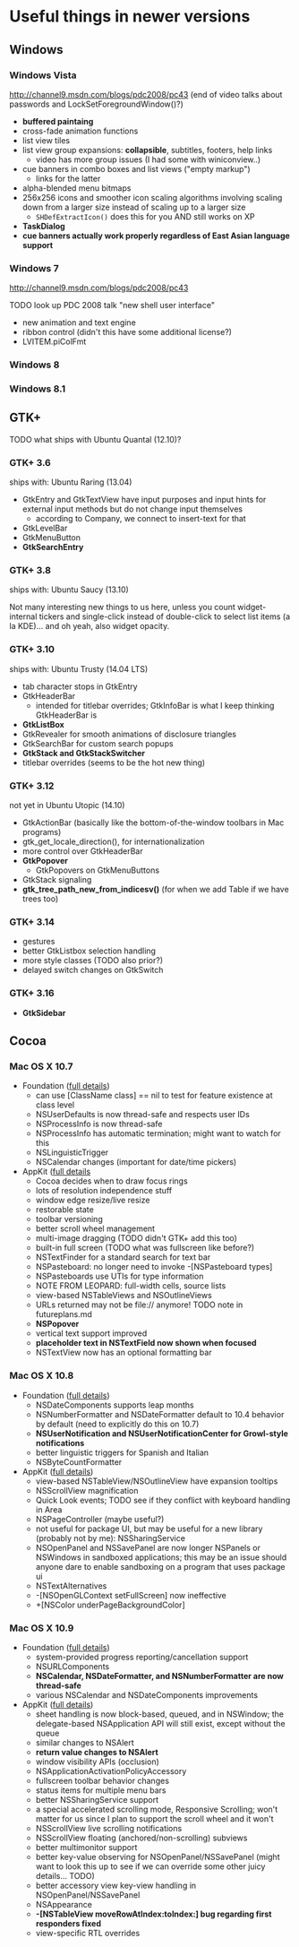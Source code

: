 # Useful things in newer versions

## Windows
### Windows Vista
http://channel9.msdn.com/blogs/pdc2008/pc43 (end of video talks about passwords and LockSetForegroundWindow()?)

- **buffered paintaing**
- cross-fade animation functions
- list view tiles
- list view group expansions: **collapsible**, subtitles, footers, help links
	- video has more group issues (I had some with winiconview..)
- cue banners in combo boxes and list views ("empty markup")
	- links for the latter
- alpha-blended menu bitmaps
- 256x256 icons and smoother icon scaling algorithms involving scaling down from a larger size instead of scaling up to a larger size
	- `SHDefExtractIcon()` does this for you AND still works on XP
- **TaskDialog**
- **cue banners actually work properly regardless of East Asian language support**

### Windows 7
http://channel9.msdn.com/blogs/pdc2008/pc43

TODO look up PDC 2008 talk "new shell user interface"

- new animation and text engine
- ribbon control (didn't this have some additional license?)
- LVITEM.piColFmt

### Windows 8

### Windows 8.1

## GTK+
TODO what ships with Ubuntu Quantal (12.10)?

### GTK+ 3.6
ships with: Ubuntu Raring (13.04)

- GtkEntry and GtkTextView have input purposes and input hints for external input methods but do not change input themselves
	- according to Company, we connect to insert-text for that
- GtkLevelBar
- GtkMenuButton
- **GtkSearchEntry**

### GTK+ 3.8
ships with: Ubuntu Saucy (13.10)

Not many interesting new things to us here, unless you count widget-internal tickers and single-click instead of double-click to select list items (a la KDE)... and oh yeah, also widget opacity.

### GTK+ 3.10
ships with: Ubuntu Trusty (14.04 LTS)

- tab character stops in GtkEntry
- GtkHeaderBar
	- intended for titlebar overrides; GtkInfoBar is what I keep thinking GtkHeaderBar is
- **GtkListBox**
- GtkRevealer for smooth animations of disclosure triangles
- GtkSearchBar for custom search popups
- **GtkStack and GtkStackSwitcher**
- titlebar overrides (seems to be the hot new thing)

### GTK+ 3.12
not yet in Ubuntu Utopic (14.10)

- GtkActionBar (basically like the bottom-of-the-window toolbars in Mac programs)
- gtk_get_locale_direction(), for internationalization
- more control over GtkHeaderBar
- **GtkPopover**
	- GtkPopovers on GtkMenuButtons
- GtkStack signaling
- **gtk_tree_path_new_from_indicesv()** (for when we add Table if we have trees too)

### GTK+ 3.14

- gestures
- better GtkListbox selection handling
- more style classes (TODO also prior?)
- delayed switch changes on GtkSwitch

### GTK+ 3.16

- **GtkSidebar**

## Cocoa
### Mac OS X 10.7

- Foundation ([full details](https://developer.apple.com/library/mac/releasenotes/Foundation/RN-FoundationOlderNotes/#//apple_ref/doc/uid/TP40008080-TRANSLATED_CHAPTER_965-TRANSLATED_DEST_0))
	- can use [ClassName class] == nil to test for feature existence at class level
	- NSUserDefaults is now thread-safe and respects user IDs
	- NSProcessInfo is now thread-safe
	- NSProcessInfo has automatic termination; might want to watch for this
	- NSLinguisticTrigger
	- NSCalendar changes (important for date/time pickers)
- AppKit ([full details](https://developer.apple.com/library/mac/releasenotes/AppKit/RN-AppKitOlderNotes/#X10_7Notes)
	- Cocoa decides when to draw focus rings
	- lots of resolution independence stuff
	- window edge resize/live resize
	- restorable state
	- toolbar versioning
	- better scroll wheel management
	- multi-image dragging (TODO didn't GTK+ add this too)
	- built-in full screen (TODO what was fullscreen like before?)
	- NSTextFinder for a standard search for text bar
	- NSPasteboard: no longer need to invoke -[NSPasteboard types]
	- NSPasteboards use UTIs for type information
	- NOTE FROM LEOPARD: full-width cells, source lists
	- view-based NSTableViews and NSOutlineViews
	- URLs returned may not be file:// anymore! TODO note in futureplans.md
	- **NSPopover**
	- vertical text support improved
	- **placeholder text in NSTextField now shown when focused**
	- NSTextView now has an optional formatting bar

### Mac OS X 10.8

- Foundation ([full details](https://developer.apple.com/library/mac/releasenotes/Foundation/RN-FoundationOlderNotes/#//apple_ref/doc/uid/TP40008080-TRANSLATED_CHAPTER_965-TRANSLATED_DEST_999B))
	- NSDateComponents supports leap months
	- NSNumberFormatter and NSDateFormatter default to 10.4 behavior by default (need to explicitly do this on 10.7)
	- **NSUserNotification and NSUserNotificationCenter for Growl-style notifications**
	- better linguistic triggers for Spanish and Italian
	- NSByteCountFormatter
- AppKit ([full details](https://developer.apple.com/library/mac/releasenotes/AppKit/RN-AppKitOlderNotes/#X10_8Notes))
	- view-based NSTableView/NSOutlineView have expansion tooltips
	- NSScrollView magnification
	- Quick Look events; TODO see if they conflict with keyboard handling in Area
	- NSPageController (maybe useful?)
	- not useful for package UI, but may be useful for a new library (probably not by me): NSSharingService
	- NSOpenPanel and NSSavePanel are now longer NSPanels or NSWindows in sandboxed applications; this may be an issue should anyone dare to enable sandboxing on a program that uses package ui
	- NSTextAlternatives
	- -[NSOpenGLContext setFullScreen] now ineffective
	- +[NSColor underPageBackgroundColor]

### Mac OS X 10.9

- Foundation ([full details](https://developer.apple.com/library/mac/releasenotes/Foundation/RN-Foundation/))
	- system-provided progress reporting/cancellation support
	- NSURLComponents
	- **NSCalendar, NSDateFormatter, and NSNumberFormatter are now thread-safe**
	- various NSCalendar and NSDateComponents improvements
- AppKit ([full details](https://developer.apple.com/library/mac/releasenotes/AppKit/RN-AppKit/))
	- sheet handling is now block-based, queued, and in NSWindow; the delegate-based NSApplication API will still exist, except without the queue
	- similar changes to NSAlert
	- **return value changes to NSAlert**
	- window visibility APIs (occlusion)
	- NSApplicationActivationPolicyAccessory
	- fullscreen toolbar behavior changes
	- status items for multiple menu bars
	- better NSSharingService support
	- a special accelerated scrolling mode, Responsive Scrolling; won't matter for us since I plan to support the scroll wheel and it won't
	- NSScrollView live scrolling notifications
	- NSScrollView floating (anchored/non-scrolling) subviews
	- better multimonitor support
	- better key-value observing for NSOpenPanel/NSSavePanel (might want to look this up to see if we can override some other juicy details... TODO)
	- better accessory view key-view handling in NSOpenPanel/NSSavePanel
	- NSAppearance
	- **-[NSTableView moveRowAtIndex:toIndex:] bug regarding first responders fixed**
	- view-specific RTL overrides

